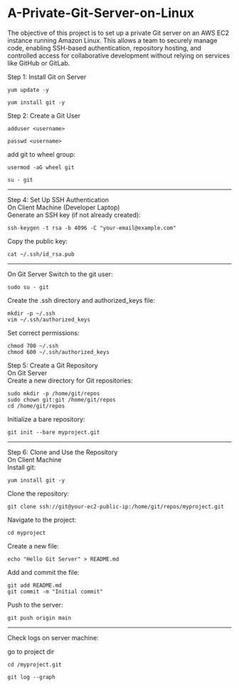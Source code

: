# A-Private-Git-Server-on-Linux

The objective of this project is to set up a private Git server on an AWS EC2 instance running Amazon Linux. This allows a team to securely manage code, enabling SSH-based authentication, repository hosting, and controlled access for collaborative development without relying on services like GitHub or GitLab.

Step 1: Install Git on Server

```ssh
yum update -y
```

```ssh
yum install git -y
```

Step 2: Create a Git User

```ssh
adduser <username>
```

```ssh
passwd <username>
```

add git to wheel group:
```ssh
usermod -aG wheel git
```

```ssh
su - git
```

-----------------------------------------------------------

Step 4: Set Up SSH Authentication   <br>
On Client Machine (Developer Laptop)  <br>
Generate an SSH key (if not already created):  <br>
```ssh
ssh-keygen -t rsa -b 4096 -C "your-email@example.com"
```

Copy the public key:
```ssh
cat ~/.ssh/id_rsa.pub
```
------------------------------------------------------------

On Git Server
Switch to the git user:
```ssh
sudo su - git
```

Create the .ssh directory and authorized_keys file:
```ssh
mkdir -p ~/.ssh
vim ~/.ssh/authorized_keys
```

Set correct permissions:
```ssh
chmod 700 ~/.ssh
chmod 600 ~/.ssh/authorized_keys
```


Step 5: Create a Git Repository  <br>
On Git Server  <br>
Create a new directory for Git repositories:  <br>
```ssh
sudo mkdir -p /home/git/repos
sudo chown git:git /home/git/repos
cd /home/git/repos
```

Initialize a bare repository:
```ssh
git init --bare myproject.git
```

-----------------------------------------------------

Step 6: Clone and Use the Repository  <br>
On Client Machine   <br>
Install git:  <br>
```ssh
yum install git -y
```

Clone the repository:  <br>
```ssh
git clone ssh://git@your-ec2-public-ip:/home/git/repos/myproject.git
```

Navigate to the project:
```ssh
cd myproject
```

Create a new file:
```ssh
echo "Hello Git Server" > README.md
```

Add and commit the file:
```ssh
git add README.md
git commit -m "Initial commit"
```

Push to the server:
```ssh
git push origin main
```

----------------------------------------------------------------

Check logs on server machine:

go to project dir
```ssh
cd /myproject.git
```

```ssh
git log --graph
```


